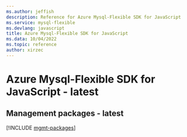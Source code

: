 ```yaml
---
ms.author: jeffish
description: Reference for Azure Mysql-Flexible SDK for JavaScript
ms.service: mysql-flexible
ms.devlang: javascript
title: Azure Mysql-Flexible SDK for JavaScript
ms.data: 10/04/2022
ms.topic: reference
author: xirzec
---
```

# Azure Mysql-Flexible SDK for JavaScript - latest

## Management packages - latest
[!INCLUDE [mgmt-packages](mysql-flexible-mgmt-index.md)]
